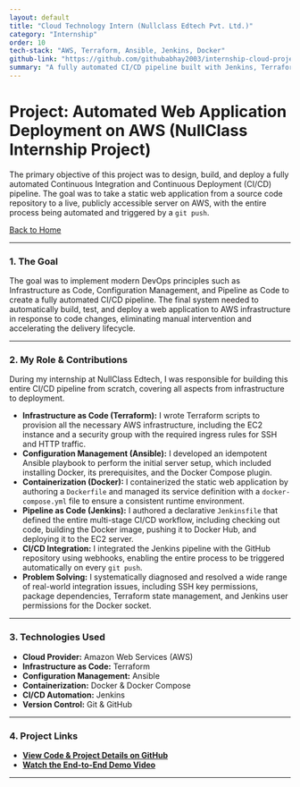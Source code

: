 ```yaml
---
layout: default
title: "Cloud Technology Intern (Nullclass Edtech Pvt. Ltd.)"
category: "Internship"
order: 10
tech-stack: "AWS, Terraform, Ansible, Jenkins, Docker"
github-link: "https://github.com/githubabhay2003/internship-cloud-project"
summary: "A fully automated CI/CD pipeline built with Jenkins, Terraform, and Ansible to deploy a containerized web application on AWS infrastructure."
---
```


# Project: Automated Web Application Deployment on AWS (NullClass Internship Project)

The primary objective of this project was to design, build, and deploy a fully automated Continuous Integration and Continuous Deployment (CI/CD) pipeline. The goal was to take a static web application from a source code repository to a live, publicly accessible server on AWS, with the entire process being automated and triggered by a `git push`.

[Back to Home](../index.md)

---

### 1. The Goal

The goal was to implement modern DevOps principles such as Infrastructure as Code, Configuration Management, and Pipeline as Code to create a fully automated CI/CD pipeline. The final system needed to automatically build, test, and deploy a web application to AWS infrastructure in response to code changes, eliminating manual intervention and accelerating the delivery lifecycle.

---

### 2. My Role & Contributions

During my internship at NullClass Edtech, I was responsible for building this entire CI/CD pipeline from scratch, covering all aspects from infrastructure to deployment.

* **Infrastructure as Code (Terraform):** I wrote Terraform scripts to provision all the necessary AWS infrastructure, including the EC2 instance and a security group with the required ingress rules for SSH and HTTP traffic.
* **Configuration Management (Ansible):** I developed an idempotent Ansible playbook to perform the initial server setup, which included installing Docker, its prerequisites, and the Docker Compose plugin.
* **Containerization (Docker):** I containerized the static web application by authoring a `Dockerfile` and managed its service definition with a `docker-compose.yml` file to ensure a consistent runtime environment.
* **Pipeline as Code (Jenkins):** I authored a declarative `Jenkinsfile` that defined the entire multi-stage CI/CD workflow, including checking out code, building the Docker image, pushing it to Docker Hub, and deploying it to the EC2 server.
* **CI/CD Integration:** I integrated the Jenkins pipeline with the GitHub repository using webhooks, enabling the entire process to be triggered automatically on every `git push`.
* **Problem Solving:** I systematically diagnosed and resolved a wide range of real-world integration issues, including SSH key permissions, package dependencies, Terraform state management, and Jenkins user permissions for the Docker socket.

---

### 3. Technologies Used

* **Cloud Provider:** Amazon Web Services (AWS)
* **Infrastructure as Code:** Terraform
* **Configuration Management:** Ansible
* **Containerization:** Docker & Docker Compose
* **CI/CD Automation:** Jenkins
* **Version Control:** Git & GitHub

---

### 4. Project Links

* **<a href="https://github.com/githubabhay2003/internship-cloud-project" target="_blank" rel="noopener noreferrer">View Code & Project Details on GitHub</a>**
* **<a href="https://drive.google.com/file/d/1boezQtv-9o_LGoYgfXfqK7JumYTg2vOi/view?usp=sharing" target="_blank" rel="noopener noreferrer">Watch the End-to-End Demo Video</a>**
---
